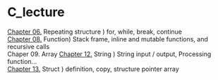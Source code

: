 # C_lecture

[Chapter 06.](https://github.com/kimhan0421/C_lecture/tree/master/Chap6) Repeating structure ) for, while, break, continue \
[Chapter 08.](https://github.com/kimhan0421/C_lecture/tree/master/Chap%208) Function) Stack frame, inline and mutable functions, and recursive calls\
Chaper 09. Array
[Chapter 12.](https://github.com/kimhan0421/C_lecture/tree/master/Chap12) String ) String input / output, Processing function...\
[Chapter 13.](https://github.com/kimhan0421/C_lecture/tree/master/Chap13) Struct ) definition, copy, structure pointer array
